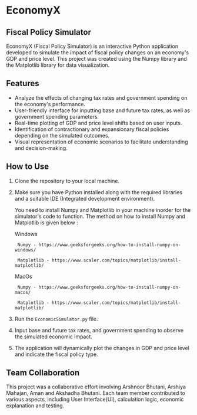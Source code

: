 # EconomyX

## Fiscal Policy Simulator

EconomyX (Fiscal Policy Simulator) is an interactive Python application developed to simulate the impact of fiscal policy changes on an economy's GDP and price level. This project was created using the Numpy library and the Matplotlib library for data visualization.

## Features

- Analyze the effects of changing tax rates and government spending on the economy's performance.
- User-friendly interface for inputting base and future tax rates, as well as government spending parameters.
- Real-time plotting of GDP and price level shifts based on user inputs.
- Identification of contractionary and expansionary fiscal policies depending on the simulated outcomes.
- Visual representation of economic scenarios to facilitate understanding and decision-making.

## How to Use

1. Clone the repository to your local machine.
2. Make sure you have Python installed along with the required libraries and a suitable IDE (Integrated development environment).

    You need to install Numpy and Matplotlib in your machine inorder for the simulator's code to function. The method on how to install Numpy and Matplotlib is given below :

    Windows

        Numpy - https://www.geeksforgeeks.org/how-to-install-numpy-on-windows/

        Matplotlib - https://www.scaler.com/topics/matplotlib/install-matplotlib/

    MacOs

        Numpy - https://www.geeksforgeeks.org/how-to-install-numpy-on-macos/

        Matplotlib - https://www.scaler.com/topics/matplotlib/install-matplotlib/

3. Run the `EconomicSimulator.py` file.
4. Input base and future tax rates, and government spending to observe the simulated economic impact.
5. The application will dynamically plot the changes in GDP and price level and indicate the fiscal policy type.

## Team Collaboration

This project was a collaborative effort involving Arshnoor Bhutani, Arshiya Mahajan, Aman and Akshadha Bhutani. Each team member contributed to various aspects, including User Interface(UI), calculation logic, economic explanation and testing.

